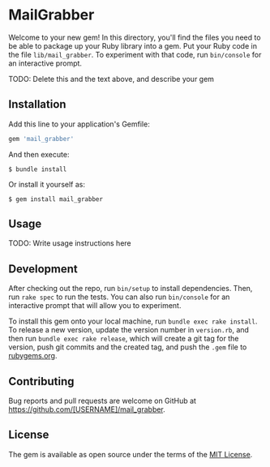 # MailGrabber

Welcome to your new gem! In this directory, you'll find the files you need to be able to package up your Ruby library into a gem. Put your Ruby code in the file `lib/mail_grabber`. To experiment with that code, run `bin/console` for an interactive prompt.

TODO: Delete this and the text above, and describe your gem

## Installation

Add this line to your application's Gemfile:

```ruby
gem 'mail_grabber'
```

And then execute:

    $ bundle install

Or install it yourself as:

    $ gem install mail_grabber

## Usage

TODO: Write usage instructions here

## Development

After checking out the repo, run `bin/setup` to install dependencies. Then, run `rake spec` to run the tests. You can also run `bin/console` for an interactive prompt that will allow you to experiment.

To install this gem onto your local machine, run `bundle exec rake install`. To release a new version, update the version number in `version.rb`, and then run `bundle exec rake release`, which will create a git tag for the version, push git commits and the created tag, and push the `.gem` file to [rubygems.org](https://rubygems.org).

## Contributing

Bug reports and pull requests are welcome on GitHub at https://github.com/[USERNAME]/mail_grabber.

## License

The gem is available as open source under the terms of the [MIT License](https://opensource.org/licenses/MIT).
